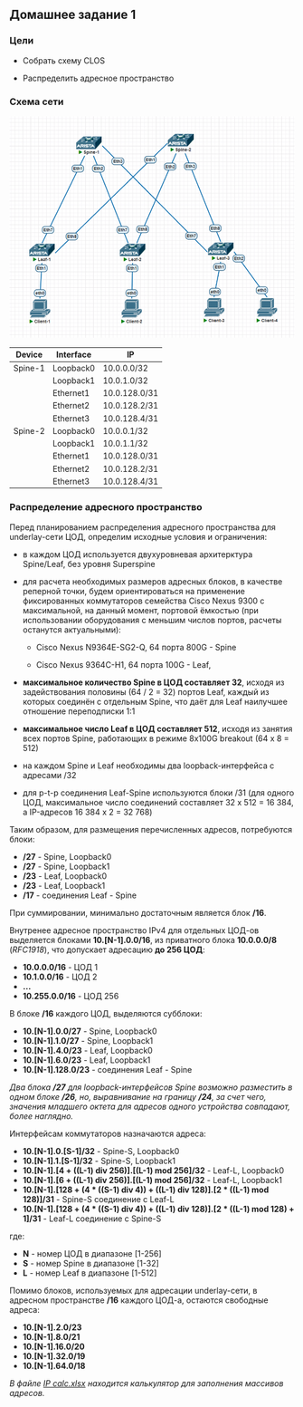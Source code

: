 ## Домашнее задание 1

### Цели

- Собрать схему CLOS

- Распределить адресное пространство

### Схема сети
![Network scheme](Clos.png)

|Device|Interface|IP|
|-|-|-|
|Spine-1|Loopback0|10.0.0.0/32|
|       |Loopback1|10.0.1.0/32|
|       |Ethernet1|10.0.128.0/31|
|       |Ethernet2|10.0.128.2/31|
|       |Ethernet3|10.0.128.4/31|
|Spine-2|Loopback0|10.0.0.1/32|
|       |Loopback1|10.0.1.1/32|
|       |Ethernet1|10.0.128.0/31|
|       |Ethernet2|10.0.128.2/31|
|       |Ethernet3|10.0.128.4/31|


### Распределение адресного пространство

Перед планированием распределения адресного пространства для underlay-сети ЦОД, определим исходные условия и ограничения:

- в каждом ЦОД используется двухуровневая архитерктура Spine/Leaf, без уровня Superspine

- для расчета необходимых размеров адресных блоков, в качестве реперной точки, будем ориентироваться на применение фиксированных коммутаторов семейства Cisco Nexus 9300 с максимальной, на данный момент, портовой ёмкостью (при использовании оборудования с меньшим числов портов, расчеты останутся актуальными):

  - Cisco Nexus N9364E-SG2-Q, 64 порта 800G - Spine 

  - Cisco Nexus 9364C-H1, 64 порта 100G - Leaf, 

- **максимальное количество Spine в ЦОД составляет 32**, исходя из задействования половины (64 / 2 = 32) портов Leaf, каждый из которых соединён с отдельным Spine, что даёт для Leaf наилучшее отношение переподписки 1:1

- **максимальное число Leaf в ЦОД составляет 512**, исходя из занятия всех портов Spine, работающих в режиме 8x100G breakout (64 x 8 = 512)

- на каждом Spine и Leaf необходимы два loopback-интерфейса с адресами /32

- для p-t-p соединения Leaf-Spine используются блоки /31 (для одного ЦОД, максимальное число соединений составляет 32 x 512 = 16 384, а IP-адресов 16 384 x 2 = 32 768)

Таким образом, для размещения перечисленных адресов, потребуются блоки:

- **/27** - Spine, Loopback0
- **/27** - Spine, Loopback1
- **/23** - Leaf, Loopback0
- **/23** - Leaf, Loopback1
- **/17** - соединения Leaf - Spine

При суммировании, минимально достаточным является блок **/16**.

Внутренее адресное пространство IPv4 для отдельных ЦОД-ов выделяется блоками **10.[N-1].0.0/16**, из приватного блока **10.0.0.0/8** (*RFC1918*),
что допускает адресацию **до 256 ЦОД**:

- **10.0.0.0/16** - ЦОД 1
- **10.1.0.0/16** - ЦОД 2
- **...**
- **10.255.0.0/16** - ЦОД 256

В блоке **/16** каждого ЦОД, выделяются субблоки:

- **10.[N-1].0.0/27** - Spine, Loopback0
- **10.[N-1].1.0/27** - Spine, Loopback1
- **10.[N-1].4.0/23** - Leaf, Loopback0
- **10.[N-1].6.0/23** - Leaf, Loopback1
- **10.[N-1].128.0/23** - соединения Leaf - Spine

*Два блока **/27** для loopback-интерфейсов Spine возможно разместить в одном блоке **/26**, но, выравнивание на границу **/24**,
за счет чего, значения младшего октета для адресов одного устройства совпадают, более наглядно.*

Интерфейсам коммутаторов назначаются адреса:

- **10.[N-1].0.[S-1]/32** - Spine-S, Loopback0
- **10.[N-1].1.[S-1]/32** - Spine-S, Loopback1
- **10.[N-1].[4 + ((L-1) div 256)].[(L-1) mod 256]/32** - Leaf-L, Loopback0
- **10.[N-1].[6 + ((L-1) div 256)].[(L-1) mod 256]/32** - Leaf-L, Loopback1
- **10.[N-1].[128 + (4 * ((S-1) div 4)) + ((L-1) div 128)].[2 * ((L-1) mod 128)]/31** - Spine-S соединение с Leaf-L
- **10.[N-1].[128 + (4 * ((S-1) div 4)) + ((L-1) div 128)].[2 * ((L-1) mod 128) + 1]/31** - Leaf-L соединение с Spine-S

где:

- **N** - номер ЦОД в диапазоне [1-256]
- **S** - номер Spine в диапазоне [1-32]
- **L** - номер Leaf  в диапазоне [1-512]

Помимо блоков, используемых для адресации underlay-сети, в адресном пространстве **/16** каждого ЦОД-а, остаются свободные адреса:

- **10.[N-1].2.0/23**
- **10.[N-1].8.0/21**
- **10.[N-1].16.0/20**
- **10.[N-1].32.0/19**
- **10.[N-1].64.0/18**

*В файле [IP calc.xlsx](https://github.com/IronWhale11/Otus-DC-networks-design/blob/main/labs/lab01/IP%20calc.xlsx) находится калькулятор для заполнения массивов адресов.*
